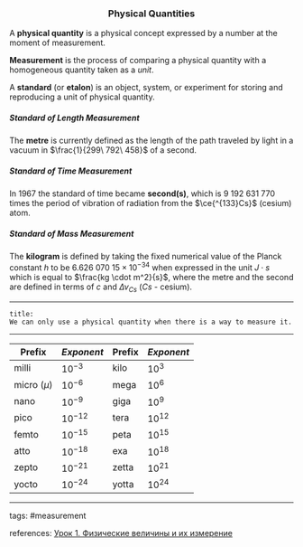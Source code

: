 ### <center>Physical Quantities</center>

A **physical quantity** is a physical concept expressed by a number at the moment of measurement.

**Measurement** is the process of comparing a physical quantity with a homogeneous quantity taken as a *unit*.

 A **standard** (or **etalon**) is an object, system, or experiment for storing and reproducing a unit of physical quantity.
 
 ##### Standard of Length Measurement 
 The **metre** is currently defined as the length of the path traveled by light in a vacuum in $\frac{1}{299\ 792\ 458}$ of a second.
 
 ##### Standard of Time Measurement 
In 1967 the standard of time became **second(s)**, which is $9\ 192\ 631\ 770$ times the period of vibration of radiation from the $\ce{^{133}Cs}$ (cesium) atom.
 
  ##### Standard of Mass Measurement 
  The **kilogram** is defined by taking the fixed numerical value of the Planck constant $h$ to be $6.626\ 070\ 15 \times 10^{-34}$ when expressed in the unit $J \cdot s$ which is equal to $\frac{kg \cdot m^2}{s}$, where the metre and the second are defined in terms of $c$ and $\Delta\nu_{Cs}$ ($Cs$ - cesium).
___
```ad-highlight
title:
We can only use a physical quantity when there is a way to measure it.
```
___

| **Prefix**    | *Exponent* | **Prefix** | *Exponent* |
| ------------- | ---------- | ---------- | ---------- |
| milli         | $10^{-3}$  | kilo       | $10^{3}$   |
| micro ($\mu$) | $10^{-6}$  | mega       | $10^{6}$   |
| nano          | $10^{-9}$  | giga       | $10^{9}$   |
| pico          | $10^{-12}$ | tera       | $10^{12}$  |
| femto         | $10^{-15}$ | peta       | $10^{15}$  |
| atto          | $10^{-18}$ | exa        | $10^{18}$  |
| zepto         | $10^{-21}$ | zetta      | $10^{21}$  |
| yocto         | $10^{-24}$ | yotta      | $10^{24}$  |
                                                  

___
tags: #measurement

references: [Урок 1. Физические величины и их измерение](https://www.youtube.com/watch?v=XqCNajiaW3U&list=PL1Us50cZo25n0s1gsVxipdJkc6EQoptM5)




	